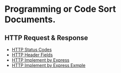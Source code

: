 # Programming or Code Sort Documents.

## HTTP Request & Response
* [HTTP Status Codes](https://github.com/sahadatsays/code-documents/blob/master/HTTP%20Request/http-status-code.md)
* [HTTP Header Fields](https://github.com/sahadatsays/code-documents/blob/master/HTTP%20Request/http-header.md)
* [HTTP Implement by Express](https://github.com/sahadatsays/code-documents/blob/master/HTTP%20Request/implement-by-express.md)
* [HTTP Implement by Express Exmple](HTTP%20Request/implement-by-express.md)